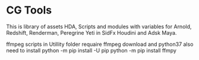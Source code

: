 # CG Tools

This is library of assets HDA, Scripts and modules with variables for Arnold, Redshift, Renderman, Peregrine Yeti in SidFx Houdini and Adsk Maya.

ffmpeg scripts in Utillity folder requaire ffmpeg download and python37
also need to install 
python -m pip install -U pip
python -m pip install ffmpy
